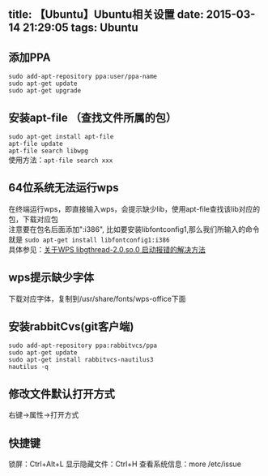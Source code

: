 title: 【Ubuntu】Ubuntu相关设置
date: 2015-03-14 21:29:05
tags: Ubuntu
---
## 添加PPA
`sudo add-apt-repository ppa:user/ppa-name`  
`sudo apt-get update`  
`sudo apt-get upgrade`

## 安装apt-file （查找文件所属的包）
`sudo apt-get install apt-file`  
`apt-file update`  
`apt-file search libwpg`  
使用方法：`apt-file search xxx`
  
## 64位系统无法运行wps
在终端运行wps，即直接输入wps，会提示缺少lib，使用apt-file查找该lib对应的包，下载对应包  
注意要在包名后面添加":i386", 比如要安装libfontconfig1,那么我们所输入的命令就是 
`sudo apt-get install libfontconfig1:i386`  
具体参见：[关于WPS libgthread-2.0.so.0 启动报错的解决方法](http://www.cnblogs.com/jamesarch/p/3362794.html)
<!-- more -->
## wps提示缺少字体
下载对应字体，复制到/usr/share/fonts/wps-office下面

## 安装rabbitCvs(git客户端)
`sudo add-apt-repository ppa:rabbitvcs/ppa`  
`sudo apt-get update`  
`sudo apt-get install rabbitvcs-nautilus3`  
`nautilus -q` 

## 修改文件默认打开方式
右键->属性->打开方式

## 快捷键
锁屏：Ctrl+Alt+L
显示隐藏文件：Ctrl+H
查看系统信息：more /etc/issue



